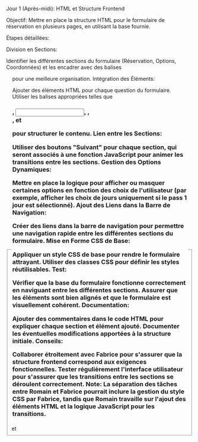 
Jour 1 (Après-midi): HTML et Structure Frontend

Objectif: Mettre en place la structure HTML pour le formulaire de réservation en plusieurs pages, en utilisant la base fournie.

Étapes détaillées:

Division en Sections:

Identifier les différentes sections du formulaire (Réservation, Options, Coordonnées) et les encadrer avec des balises <fieldset> et <legend> pour une meilleure organisation.
Intégration des Éléments:

Ajouter des éléments HTML pour chaque question du formulaire.
Utiliser les balises appropriées telles que <h3>, <input>, <label>, <section>, et <p> pour structurer le contenu.
Lien entre les Sections:

Utiliser des boutons "Suivant" pour chaque section, qui seront associés à une fonction JavaScript pour animer les transitions entre les sections.
Gestion des Options Dynamiques:

Mettre en place la logique pour afficher ou masquer certaines options en fonction des choix de l'utilisateur (par exemple, afficher les choix de jours uniquement si le pass 1 jour est sélectionné).
Ajout des Liens dans la Barre de Navigation:

Créer des liens dans la barre de navigation pour permettre une navigation rapide entre les différentes sections du formulaire.
Mise en Forme CSS de Base:

Appliquer un style CSS de base pour rendre le formulaire attrayant.
Utiliser des classes CSS pour définir les styles réutilisables.
Test:

Vérifier que la base du formulaire fonctionne correctement en naviguant entre les différentes sections.
Assurer que les éléments sont bien alignés et que le formulaire est visuellement cohérent.
Documentation:

Ajouter des commentaires dans le code HTML pour expliquer chaque section et élément ajouté.
Documenter les éventuelles modifications apportées à la structure initiale.
Conseils:

Collaborer étroitement avec Fabrice pour s'assurer que la structure frontend correspond aux exigences fonctionnelles.
Tester régulièrement l'interface utilisateur pour s'assurer que les transitions entre les sections se déroulent correctement.
Note:
La séparation des tâches entre Romain et Fabrice pourrait inclure la gestion du style CSS par Fabrice, tandis que Romain travaille sur l'ajout des éléments HTML et la logique JavaScript pour les transitions.